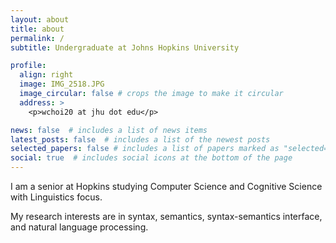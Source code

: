 ```yaml
---
layout: about
title: about
permalink: /
subtitle: Undergraduate at Johns Hopkins University

profile:
  align: right
  image: IMG_2518.JPG
  image_circular: false # crops the image to make it circular
  address: >
    <p>wchoi20 at jhu dot edu</p>

news: false  # includes a list of news items
latest_posts: false  # includes a list of the newest posts
selected_papers: false # includes a list of papers marked as "selected={true}"
social: true  # includes social icons at the bottom of the page
---
```


I am a senior at Hopkins studying Computer Science and Cognitive Science with Linguistics focus. 

My research interests are in syntax, semantics, syntax-semantics interface, and natural language processing.
